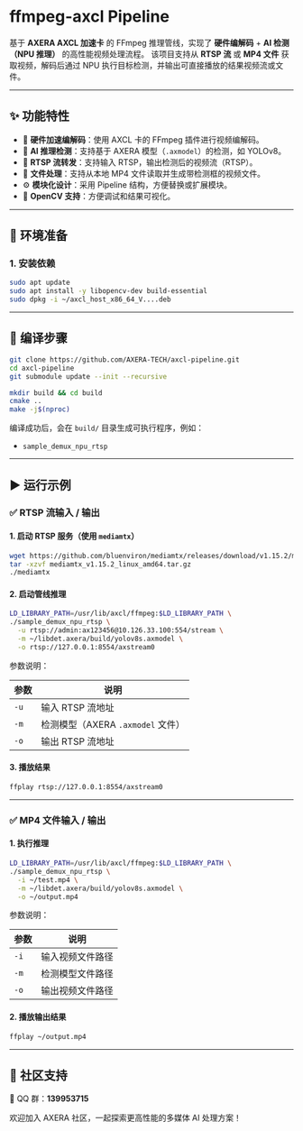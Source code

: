 # ffmpeg-axcl Pipeline

基于 **AXERA AXCL 加速卡** 的 FFmpeg 推理管线，实现了 **硬件编解码** + **AI 检测（NPU 推理）** 的高性能视频处理流程。
该项目支持从 **RTSP 流** 或 **MP4 文件** 获取视频，解码后通过 NPU 执行目标检测，并输出可直接播放的结果视频流或文件。

---

## ✨ 功能特性

* 🚀 **硬件加速编解码**：使用 AXCL 卡的 FFmpeg 插件进行视频编解码。
* 🧠 **AI 推理检测**：支持基于 AXERA 模型（`.axmodel`）的检测，如 YOLOv8。
* 📡 **RTSP 流转发**：支持输入 RTSP，输出检测后的视频流（RTSP）。
* 📼 **文件处理**：支持从本地 MP4 文件读取并生成带检测框的视频文件。
* ⚙️ **模块化设计**：采用 Pipeline 结构，方便替换或扩展模块。
* 🧩 **OpenCV 支持**：方便调试和结果可视化。

---

## 🧰 环境准备

### 1. 安装依赖

```bash
sudo apt update
sudo apt install -y libopencv-dev build-essential
sudo dpkg -i ~/axcl_host_x86_64_V....deb
```
---

## 🧱 编译步骤

```bash
git clone https://github.com/AXERA-TECH/axcl-pipeline.git
cd axcl-pipeline
git submodule update --init --recursive

mkdir build && cd build
cmake ..
make -j$(nproc)
```

编译成功后，会在 `build/` 目录生成可执行程序，例如：

* `sample_demux_npu_rtsp`

---

## ▶️ 运行示例

### ✅ RTSP 流输入 / 输出

#### 1. 启动 RTSP 服务（使用 `mediamtx`）

```bash
wget https://github.com/bluenviron/mediamtx/releases/download/v1.15.2/mediamtx_v1.15.2_linux_amd64.tar.gz
tar -xzvf mediamtx_v1.15.2_linux_amd64.tar.gz
./mediamtx
```

#### 2. 启动管线推理

```bash
LD_LIBRARY_PATH=/usr/lib/axcl/ffmpeg:$LD_LIBRARY_PATH \
./sample_demux_npu_rtsp \
  -u rtsp://admin:ax123456@10.126.33.100:554/stream \
  -m ~/libdet.axera/build/yolov8s.axmodel \
  -o rtsp://127.0.0.1:8554/axstream0
```

参数说明：

| 参数   | 说明                        |
| ---- | ------------------------- |
| `-u` | 输入 RTSP 流地址               |
| `-m` | 检测模型（AXERA `.axmodel` 文件） |
| `-o` | 输出 RTSP 流地址               |

#### 3. 播放结果

```bash
ffplay rtsp://127.0.0.1:8554/axstream0
```

---

### ✅ MP4 文件输入 / 输出

#### 1. 执行推理

```bash
LD_LIBRARY_PATH=/usr/lib/axcl/ffmpeg:$LD_LIBRARY_PATH \
./sample_demux_npu_rtsp \
  -i ~/test.mp4 \
  -m ~/libdet.axera/build/yolov8s.axmodel \
  -o ~/output.mp4
```

参数说明：

| 参数   | 说明       |
| ---- | -------- |
| `-i` | 输入视频文件路径 |
| `-m` | 检测模型文件路径 |
| `-o` | 输出视频文件路径 |

#### 2. 播放输出结果

```bash
ffplay ~/output.mp4
```

---

## 🤝 社区支持

💬 QQ 群：**139953715**

欢迎加入 AXERA 社区，一起探索更高性能的多媒体 AI 处理方案！
